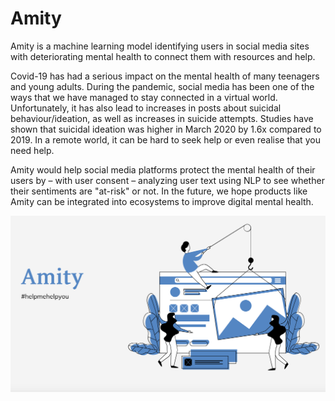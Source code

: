 # Amity

Amity is a machine learning model identifying users in social media sites with deteriorating mental health to connect them with resources and help. 

Covid-19 has had a serious impact on the mental health of many teenagers and young adults. During the pandemic, social media has been one of the ways that we have managed to stay connected in a virtual world. Unfortunately, it has also lead to increases in posts about suicidal behaviour/ideation, as well as increases in suicide attempts. Studies have shown that suicidal ideation was higher in March 2020 by 1.6x compared to 2019. In a remote world, it can be hard to seek help or even realise that you need help. 

Amity would help social media platforms protect the mental health of their users by – with user consent – analyzing user text using NLP to see whether their sentiments are "at-risk" or not. In the future, we hope products like Amity can be integrated into ecosystems to improve digital mental health.


![Amity background](./amity_background.png)


